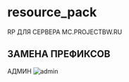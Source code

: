 # resource_pack
RP ДЛЯ СЕРВЕРА MC.PROJECTBW.RU

## ЗАМЕНА ПРЕФИКСОВ

АДМИН
![admin](assets/projectbw/textures/font/prefix/08.png)
